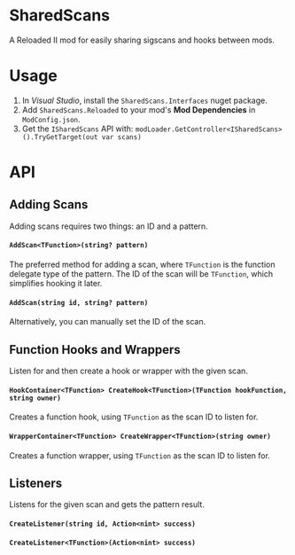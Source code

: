 # SharedScans

A Reloaded II mod for easily sharing sigscans and hooks between mods.

# Usage
1. In *Visual Studio*, install the `SharedScans.Interfaces` nuget package.
2. Add `SharedScans.Reloaded` to your mod's **Mod Dependencies** in `ModConfig.json`.
3. Get the `ISharedScans` API with: `modLoader.GetController<ISharedScans>().TryGetTarget(out var scans)`

# API

## Adding Scans
Adding scans requires two things: an ID and a pattern.

#### `AddScan<TFunction>(string? pattern)`

The preferred method for adding a scan, where `TFunction` is the function delegate type of the pattern. The ID of the scan will be `TFunction`, which simplifies hooking it later.

#### `AddScan(string id, string? pattern)`

Alternatively, you can manually set the ID of the scan.

## Function Hooks and Wrappers
Listen for and then create a hook or wrapper with the given scan.

#### `HookContainer<TFunction> CreateHook<TFunction>(TFunction hookFunction, string owner)`
Creates a function hook, using `TFunction` as the scan ID to listen for.

#### `WrapperContainer<TFunction> CreateWrapper<TFunction>(string owner)`
Creates a function wrapper, using `TFunction` as the scan ID to listen for.

## Listeners
Listens for the given scan and gets the pattern result.

#### `CreateListener(string id, Action<nint> success)`

#### `CreateListener<TFunction>(Action<nint> success)`
